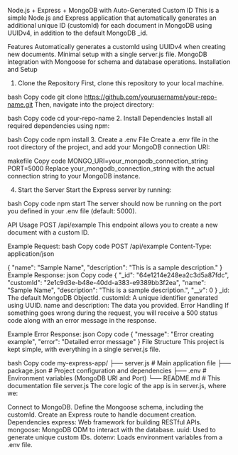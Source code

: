 Node.js + Express + MongoDB with Auto-Generated Custom ID
This is a simple Node.js and Express application that automatically generates an additional unique ID (customId) for each document in MongoDB using UUIDv4, in addition to the default MongoDB _id.

Features
Automatically generates a customId using UUIDv4 when creating new documents.
Minimal setup with a single server.js file.
MongoDB integration with Mongoose for schema and database operations.
Installation and Setup
1. Clone the Repository
First, clone this repository to your local machine.

bash
Copy code
git clone https://github.com/yourusername/your-repo-name.git
Then, navigate into the project directory:

bash
Copy code
cd your-repo-name
2. Install Dependencies
Install all required dependencies using npm:

bash
Copy code
npm install
3. Create a .env File
Create a .env file in the root directory of the project, and add your MongoDB connection URI:

makefile
Copy code
MONGO_URI=your_mongodb_connection_string
PORT=5000
Replace your_mongodb_connection_string with the actual connection string to your MongoDB instance.

4. Start the Server
Start the Express server by running:

bash
Copy code
npm start
The server should now be running on the port you defined in your .env file (default: 5000).

API Usage
POST /api/example
This endpoint allows you to create a new document with a custom ID.

Example Request:
bash
Copy code
POST /api/example
Content-Type: application/json

{
  "name": "Sample Name",
  "description": "This is a sample description."
}
Example Response:
json
Copy code
{
  "_id": "64e1214e248ea2c3d5a87fdc",
  "customId": "2e1c9d3e-b48e-40dd-a383-e9389bb3f2ea",
  "name": "Sample Name",
  "description": "This is a sample description.",
  "__v": 0
}
_id: The default MongoDB ObjectId.
customId: A unique identifier generated using UUID.
name and description: The data you provided.
Error Handling
If something goes wrong during the request, you will receive a 500 status code along with an error message in the response.

Example Error Response:
json
Copy code
{
  "message": "Error creating example",
  "error": "Detailed error message"
}
File Structure
This project is kept simple, with everything in a single server.js file.

bash
Copy code
my-express-app/
├── server.js       # Main application file
├── package.json    # Project configuration and dependencies
├── .env            # Environment variables (MongoDB URI and Port)
└── README.md       # This documentation file
server.js
The core logic of the app is in server.js, where we:

Connect to MongoDB.
Define the Mongoose schema, including the customId.
Create an Express route to handle document creation.
Dependencies
express: Web framework for building RESTful APIs.
mongoose: MongoDB ODM to interact with the database.
uuid: Used to generate unique custom IDs.
dotenv: Loads environment variables from a .env file.
